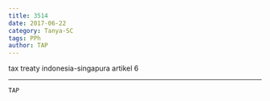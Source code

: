 ```yaml
---
title: 3514
date: 2017-06-22
category: Tanya-SC
tags: PPh
author: TAP
---
```


tax treaty indonesia-singapura artikel 6

---



`TAP`
